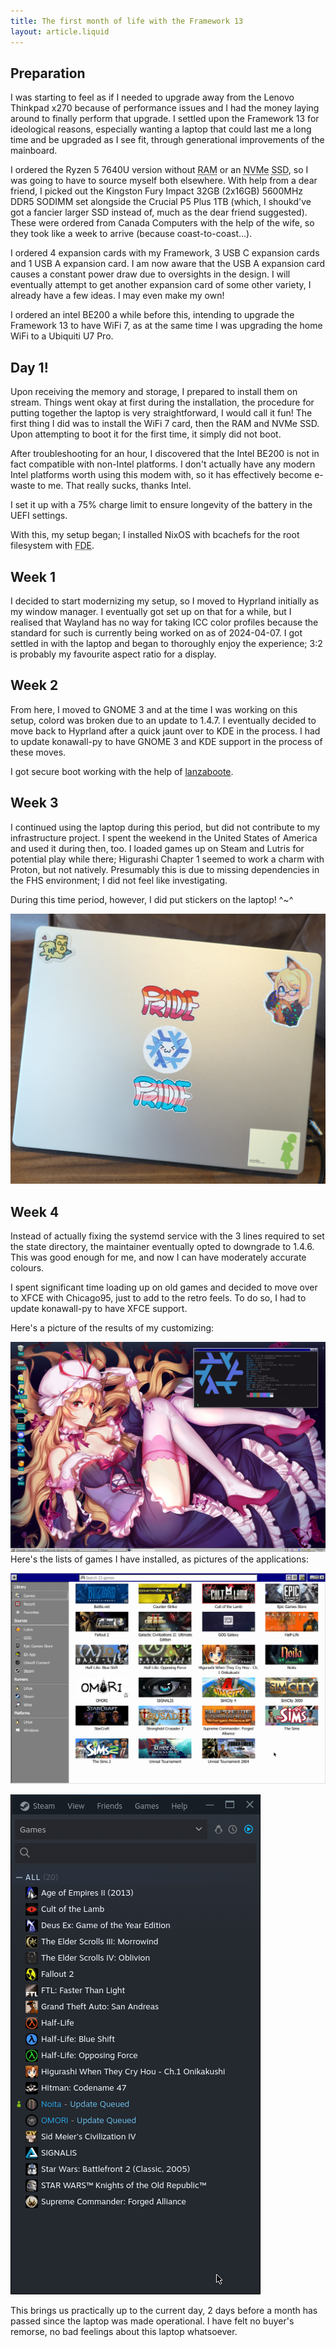 ```yaml
---
title: The first month of life with the Framework 13
layout: article.liquid
---
```


## Preparation

I was starting to feel as if I needed to upgrade away from the Lenovo Thinkpad x270 because of performance issues and I had the money laying around to finally perform that upgrade. I settled upon the Framework 13 for ideological reasons, especially wanting a laptop that could last me a long time and be upgraded as I see fit, through generational improvements of the mainboard.

I ordered the Ryzen 5 7640U version without <abbr title="random-access memory">RAM</abbr> or an <abbr title="non-volatile memory express">NVMe</abbr> <abbr title="solid state drive">SSD</abbr>, so I was going to have to source myself both elsewhere. With help from a dear friend, I picked out the Kingston Fury Impact 32GB (2x16GB) 5600MHz DDR5 SODIMM set alongside the Crucial P5 Plus 1TB (which, I shoukd've got a fancier larger SSD instead of, much as the dear friend suggested). These were ordered from Canada Computers with the help of the wife, so they took like a week to arrive (because coast-to-coast...).

I ordered 4 expansion cards with my Framework, 3 USB C expansion cards and 1 USB A expansion card. I am now aware that the USB A expansion card causes a constant power draw due to oversights in the design. I will eventually attempt to get another expansion card of some other variety, I already have a few ideas. I may even make my own!

I ordered an intel BE200 a while before this, intending to upgrade the Framework 13 to have WiFi 7, as at the same time I was upgrading the home WiFi to a Ubiquiti U7 Pro.

## Day 1!

Upon receiving the memory and storage, I prepared to install them on stream. Things went okay at first during the installation, the procedure for putting together the laptop is very straightforward, I would call it fun! The first thing I did was to install the WiFi 7 card, then the RAM and NVMe SSD. Upon attempting to boot it for the first time, it simply did not boot.

After troubleshooting for an hour, I discovered that the Intel BE200 is not in fact compatible with non-Intel platforms. I don't actually have any modern Intel platforms worth using this modem with, so it has effectively become e-waste to me. That really sucks, thanks Intel.

I set it up with a 75% charge limit to ensure longevity of the battery in the UEFI settings.

With this, my setup began; I installed NixOS with bcachefs for the root filesystem with <abbr title="full disk encryption">FDE</abbr>.

## Week 1

I decided to start modernizing my setup, so I moved to Hyprland initially as my window manager. I eventually got set up on that for a while, but I realised that Wayland has no way for taking ICC color profiles because the standard for such is currently being worked on as of 2024-04-07. I got settled in with the laptop and began to thoroughly enjoy the experience; 3:2 is probably my favourite aspect ratio for a display.

## Week 2

From here, I moved to GNOME 3 and at the time I was working on this setup, colord was broken due to an update to 1.4.7. I eventually decided to move back to Hyprland after a quick jaunt over to KDE in the process. I had to update konawall-py to have GNOME 3 and KDE support in the process of these moves.

I got secure boot working with the help of [lanzaboote](https://github.com/nix-community/lanzaboote).

## Week 3

I continued using the laptop during this period, but did not contribute to my infrastructure project. I spent the weekend in the United States of America and used it during then, too. I loaded games up on Steam and Lutris for potential play while there; Higurashi Chapter 1 seemed to work a charm with Proton, but not natively. Presumably this is due to missing dependencies in the FHS environment; I did not feel like investigating.

During this time period, however, I did put stickers on the laptop! ^~^

[![The laptop covered in stickers](post-2-laptop.jpg)](post-2-laptop.jpg)

## Week 4

Instead of actually fixing the systemd service with the 3 lines required to set the state directory, the maintainer eventually opted to downgrade to 1.4.6. This was good enough for me, and now I can have moderately accurate colours.

I spent significant time loading up on old games and decided to move over to XFCE with Chicago95, just to add to the retro feels. To do so, I had to update konawall-py to have XFCE support.

Here's a picture of the results of my customizing:

[![A picture of the desktop of my Framework, running XFCE with Chicago95 and konawall-py running.](post-2-desktop.png)](post-2-desktop.png)
Here's the lists of games I have installed, as pictures of the applications:

[![A list of games installed via Lutris](post-2-lutris.png)](post-2-lutris.png)

[![A list of games installed via Steam](post-2-steam.png)](post-2-steam.png)

This brings us practically up to the current day, 2 days before a month has passed since the laptop was made operational. I have felt no buyer's remorse, no bad feelings about this laptop whatsoever.